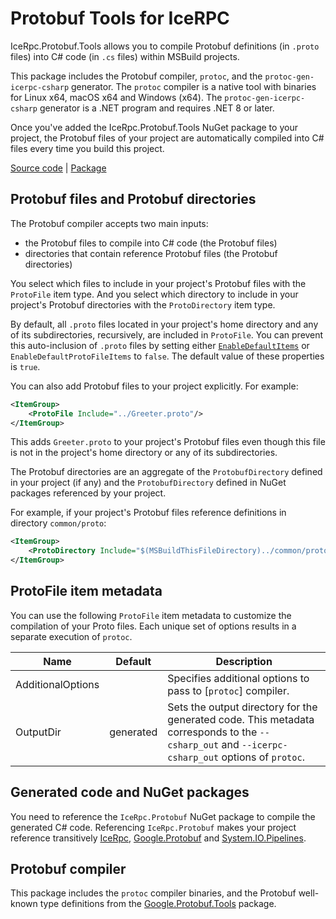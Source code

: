 # Protobuf Tools for IceRPC

IceRpc.Protobuf.Tools allows you to compile Protobuf definitions (in `.proto` files) into C# code (in `.cs` files)
within MSBuild projects.

This package includes the Protobuf compiler, `protoc`, and the `protoc-gen-icerpc-csharp` generator. The `protoc`
compiler is a native tool with binaries for Linux x64, macOS x64 and Windows (x64). The `protoc-gen-icerpc-csharp`
generator is a .NET program and requires .NET 8 or later.

Once you've added the IceRpc.Protobuf.Tools NuGet package to your project, the Protobuf files of your project are
automatically compiled into C# files every time you build this project.

[Source code][source] | [Package][package]

## Protobuf files and Protobuf directories

The Protobuf compiler accepts two main inputs:

- the Protobuf files to compile into C# code (the Protobuf files)
- directories that contain reference Protobuf files (the Protobuf directories)

You select which files to include in your project's Protobuf files with the `ProtoFile` item type. And you select which
directory to include in your project's Protobuf directories with the `ProtoDirectory` item type.

By default, all `.proto` files located in your project's home directory and any of its subdirectories, recursively, are
included in `ProtoFile`. You can prevent this auto-inclusion of `.proto` files by setting either
[`EnableDefaultItems`][default-items] or `EnableDefaultProtoFileItems` to `false`. The default value of these properties
is `true`.

You can also add Protobuf files to your project explicitly. For example:

```xml
<ItemGroup>
    <ProtoFile Include="../Greeter.proto"/>
</ItemGroup>
```

This adds `Greeter.proto` to your project's Protobuf files even though this file is not in the project's home directory
or any of its subdirectories.

The Protobuf directories are an aggregate of the `ProtobufDirectory` defined in your project (if any) and the
`ProtobufDirectory` defined in NuGet packages referenced by your project.

For example, if your project's Protobuf files reference definitions in directory `common/proto`:

```xml
<ItemGroup>
    <ProtoDirectory Include="$(MSBuildThisFileDirectory)../common/proto"/>
</ItemGroup>
```

## ProtoFile item metadata

You can use the following `ProtoFile` item metadata to customize the compilation of your Proto files. Each
unique set of options results in a separate execution of `protoc`.

| Name              | Default   | Description                                                                                                                                      |
|-------------------|-----------|--------------------------------------------------------------------------------------------------------------------------------------------------|
| AdditionalOptions |           | Specifies additional options to pass to [`protoc`] compiler.                                                                                     |
| OutputDir         | generated | Sets the output directory for the generated code. This metadata corresponds to the `--csharp_out` and `--icerpc-csharp_out` options of `protoc`. |

## Generated code and NuGet packages

You need to reference the `IceRpc.Protobuf` NuGet package to compile the generated C# code. Referencing
`IceRpc.Protobuf` makes your project reference transitively [IceRpc][icerpc], [Google.Protobuf][google-protobuf] and
[System.IO.Pipelines][system-io-pipelines].

## Protobuf compiler

This package includes the `protoc` compiler binaries, and the Protobuf well-known type definitions from the
[Google.Protobuf.Tools][google-protobuf-tools] package.

[default-items]: https://learn.microsoft.com/en-us/dotnet/core/project-sdk/msbuild-props#enabledefaultitems
[icerpc]: https://www.nuget.org/packages/IceRpc
[package]: https://www.nuget.org/packages/IceRpc.Protobuf.Tools
[source]: https://github.com/icerpc/icerpc-csharp/tree/main/tools/IceRpc.Protobuf.Tools
[system-io-pipelines]: https://www.nuget.org/packages/System.IO.Pipelines
[google-protobuf]: https://www.nuget.org/packages/Google.Protobuf
[google-protobuf-tools]: https://www.nuget.org/packages/Google.Protobuf.Tools
